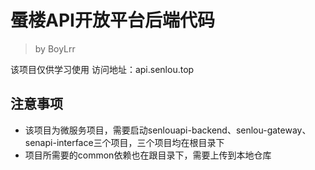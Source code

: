 # 蜃楼API开放平台后端代码

> by BoyLrr

该项目仅供学习使用
访问地址：api.senlou.top

## 注意事项

* 该项目为微服务项目，需要启动senlouapi-backend、senlou-gateway、senapi-interface三个项目，三个项目均在根目录下
* 项目所需要的common依赖也在跟目录下，需要上传到本地仓库
